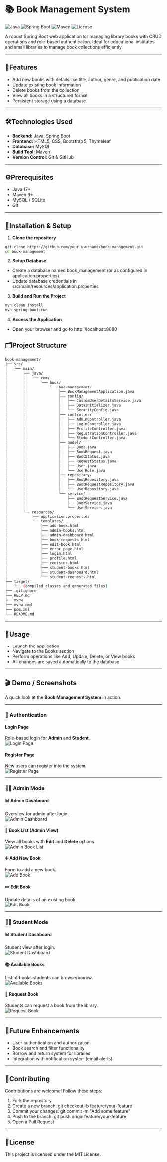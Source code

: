 # 📚 Book Management System
![Java](https://img.shields.io/badge/Java-17-blue.svg)
![Spring Boot](https://img.shields.io/badge/Spring%20Boot-3.0-brightgreen.svg)
![Maven](https://img.shields.io/badge/Build-Maven-orange.svg)
![License](https://img.shields.io/badge/License-MIT-green.svg)

A robust Spring Boot web application for managing library books with CRUD operations and role-based authentication. Ideal for educational institutes and small libraries to manage book collections efficiently.

---

## 🌟Features
- Add new books with details like title, author, genre, and publication date
- Update existing book information
- Delete books from the collection
- View all books in a structured format
- Persistent storage using a database

---

## 🛠Technologies Used
- **Backend:** Java, Spring Boot
- **Frontend:** HTML5, CSS, Bootstrap 5, Thymeleaf
- **Database:** MySQL
- **Build Tool:** Maven
- **Version Control:** Git & GitHub

---

## ⚙️Prerequisites
- Java 17+
- Maven 3+
- MySQL / SQLite
- Git

---

## 🚀Installation & Setup

1. **Clone the repository**
```bash
git clone https://github.com/your-username/book-management.git
cd book-management
```
2. **Setup Database**
- Create a database named book_management (or as configured in application.properties)
- Update database credentials in src/main/resources/application.properties

3. **Build and Run the Project**
```bash
mvn clean install
mvn spring-boot:run
```

4. **Access the Application**
- Open your browser and go to http://localhost:8080

## 🗂Project Structure
```bash
book-management/
├── src/
│   └── main/
│       ├── java/
│       │   └── com/
│       │       └── book/
│       │           └── bookmanagement/
│       │               ├── BookManagementApplication.java
│       │               ├── config/
│       │               │   ├── CustomUserDetailsService.java
│       │               │   ├── DataInitializer.java
│       │               │   └── SecurityConfig.java
│       │               ├── controller/
│       │               │   ├── AdminController.java
│       │               │   ├── LoginController.java
│       │               │   ├── ProfileController.java
│       │               │   ├── RegistrationController.java
│       │               │   └── StudentController.java
│       │               ├── model/
│       │               │   ├── Book.java
│       │               │   ├── BookRequest.java
│       │               │   ├── BookStatus.java
│       │               │   ├── RequestStatus.java
│       │               │   ├── User.java
│       │               │   └── UserRole.java
│       │               ├── repository/
│       │               │   ├── BookRepository.java
│       │               │   ├── BookRequestRepository.java
│       │               │   └── UserRepository.java
│       │               └── service/
│       │                   ├── BookRequestService.java
│       │                   ├── BookService.java
│       │                   └── UserService.java
│       └── resources/
│           ├── application.properties
│           └── templates/
│               ├── add-book.html
│               ├── admin-books.html
│               ├── admin-dashboard.html
│               ├── book-requests.html
│               ├── edit-book.html
│               ├── error-page.html
│               ├── login.html
│               ├── profile.html
│               ├── register.html
│               ├── student-books.html
│               ├── student-dashboard.html
│               └── student-requests.html
├── target/
│   └── (compiled classes and generated files)
├── .gitignore
├── HELP.md
├── mvnw
├── mvnw.cmd
├── pom.xml
└── README.md
```
---

## 📄Usage
- Launch the application
- Navigate to the Books section
- Perform operations like Add, Update, Delete, or View books
- All changes are saved automatically to the database

---

## 🎬 Demo / Screenshots

A quick look at the **Book Management System** in action.

---

### 🔐 Authentication

#### Login Page
Role-based login for **Admin** and **Student**.  
![Login Page](screenshots/login%20page.jpg)

#### Register Page
New users can register into the system.  
![Register Page](screenshots/Register%20page.jpg)

---

### 👩‍💻 Admin Mode

#### 📊 Admin Dashboard
Overview for admin after login.  
![Admin Dashboard](screenshots/admin%20dashboard.jpg)

#### 📖 Book List (Admin View)
View all books with **Edit** and **Delete** options.  
![Admin Book List](screenshots/admin%20book%20list.jpg)

#### ➕ Add New Book
Form to add a new book.  
![Add Book](screenshots/add%20new%20book.jpg)

#### ✏️ Edit Book
Update details of an existing book.  
![Edit Book](screenshots/edit%20book.jpg)

---

### 👩‍🎓 Student Mode

#### 📊 Student Dashboard
Student view after login.  
![Student Dashboard](screenshots/student%20dashboard.jpg)

#### 📚 Available Books
List of books students can browse/borrow.  
![Available Books](screenshots/available%20book%20list.jpg)

#### 📖 Request Book
Students can request a book from the library.  
![Request Book](screenshots/student%20request%20book.jpg)

---

## 🚀Future Enhancements
- User authentication and authorization
- Book search and filter functionality
- Borrow and return system for libraries
- Integration with notification system (email alerts)
---

## 🤝Contributing
Contributions are welcome! Follow these steps:
1. Fork the repository
2. Create a new branch: git checkout -b feature/your-feature
3. Commit your changes: git commit -m "Add some feature"
4. Push to the branch: git push origin feature/your-feature
5. Open a Pull Request
---

## 📄License
This project is licensed under the MIT License.

